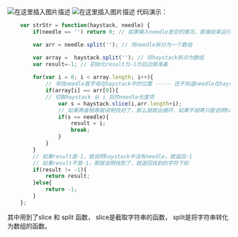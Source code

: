 ﻿![在这里插入图片描述](https://img-blog.csdnimg.cn/20210524200527623.png?x-oss-process=image/watermark,type_ZmFuZ3poZW5naGVpdGk,shadow_10,text_aHR0cHM6Ly9ibG9nLmNzZG4ubmV0L3FxXzUyMjA3NzI4,size_16,color_FFFFFF,t_70#pic_center)
![在这里插入图片描述](https://img-blog.csdnimg.cn/20210524200535499.png?x-oss-process=image/watermark,type_ZmFuZ3poZW5naGVpdGk,shadow_10,text_aHR0cHM6Ly9ibG9nLmNzZG4ubmV0L3FxXzUyMjA3NzI4,size_16,color_FFFFFF,t_70#pic_center)
代码演示：

```javascript
    var strStr = function(haystack, needle) {
        if(needle == '') return 0; // 如果输入needle是空的情况，直接结束运行返回0

        var arr = needle.split(''); // 将needle拆分为一个数组

        var array =  haystack.split(''); // 将haystack拆分为数组
        var result=-1; // 初始化result为-1为后边做准备
        
        for(var i = 0; i < array.length; i++){
			// 寻找needle首字母在haystack中的位置 ----- 还不知道needle在haystack中是否存在
            if(array[i] == arr[0]){
            // 切取haystack 从 i 后的needle长度项
                var s = haystack.slice(i,arr.length+i);
                // 如果两者相等就说明找对了，那么就跳出循环，如果不相等只能说明hatstack第i项与needle第一项字母相同，但后面的字符串中不跟needle相同，那么就接着往下找，如果一直没找到那么result就是-1，就不会更改。
                if(s == needle){
                    result = i;
                    break;
                }
            }
        }
        // 如果result是-1，就说明haystack中没有needle，就返回-1
        // 如果result不是-1，那就说明找到了，就返回找到的字符下标
        if(result != -1){
            return result;
        }else{
            return -1;
        }
    };
```
其中用到了slice 和 split 函数，
slice是截取字符串的函数，
split是将字符串转化为数组的函数。




